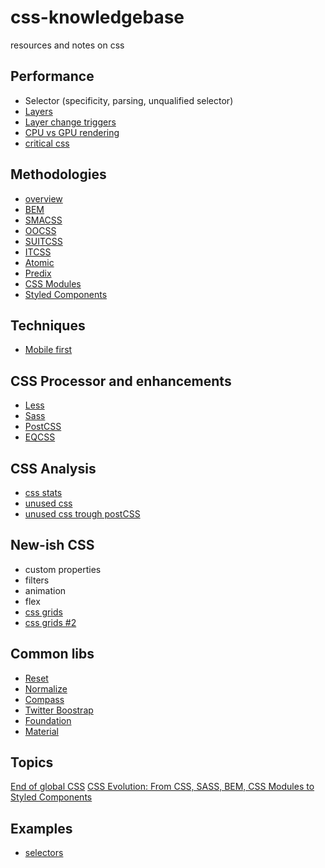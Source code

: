 # css-knowledgebase
resources and notes on css

## Performance

- Selector (specificity, parsing, unqualified selector)
- [Layers](https://developers.google.com/web/fundamentals/performance/rendering/)
- [Layer change triggers](https://csstriggers.com/)
- [CPU vs GPU rendering](https://www.paulirish.com/2012/why-moving-elements-with-translate-is-better-than-posabs-topleft/)
- [critical css](https://www.smashingmagazine.com/2015/08/understanding-critical-css/)

## Methodologies

- [overview](https://medium.com/@ilpeach/css-architecture-for-ui-developers-26872cbb5c40#.ac5dnbj5h)
- [BEM](http://getbem.com/introduction/)
- [SMACSS](https://smacss.com/)
- [OOCSS](http://oocss.org/)
- [SUITCSS](http://suitcss.github.io/)
- [ITCSS](http://www.creativebloq.com/web-design/manage-large-css-projects-itcss-101517528)
- [Atomic](https://acss.io/)
- [Predix](https://medium.com/ge-design/ges-predix-design-system-8236d47b0891#.wajw6mhgt)
- [CSS Modules](https://github.com/css-modules/css-modules)
- [Styled Components](https://github.com/styled-components/styled-components)


## Techniques

- [Mobile first](https://codemyviews.com/blog/mobilefirst)


## CSS Processor and enhancements 

- [Less](http://lesscss.org/)
- [Sass](http://sass-lang.com/)
- [PostCSS](http://postcss.org/)
- [EQCSS](http://elementqueries.com/)

## CSS Analysis

- [css stats](http://cssstats.com/)
- [unused css](https://github.com/purifycss/purifycss)
- [unused css trough postCSS](https://github.com/simlrh/postcss-modules-dead-css)

## New-ish CSS

- custom properties
- filters
- animation
- flex
- [css grids](https://www.youtube.com/watch?v=Felq4z_rdPQ)
- [css grids #2](https://developers.google.com/web/updates/2017/01/css-grid)

## Common libs

- [Reset](http://meyerweb.com/eric/tools/css/reset/)
- [Normalize](https://necolas.github.io/normalize.css/)
- [Compass](http://compass-style.org/)
- [Twitter Boostrap](http://getbootstrap.com/)
- [Foundation](http://foundation.zurb.com/)
- [Material](https://getmdl.io/index.html)

## Topics

[End of global CSS](https://medium.com/seek-developers/the-end-of-global-css-90d2a4a06284#.488q8b2h6)
[CSS Evolution: From CSS, SASS, BEM, CSS Modules to Styled Components](https://m.alphasights.com/css-evolution-from-css-sass-bem-css-modules-to-styled-components-d4c1da3a659b#.ten8fq2rx)


## Examples

- [selectors](https://github.com/vlad-saling/web/blob/master/css/selectors.css)
